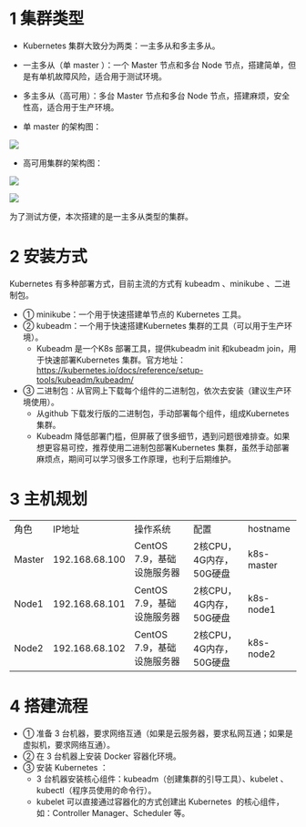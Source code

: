 
# 1 集群类型

- Kubernetes 集群大致分为两类：一主多从和多主多从。
- 一主多从（单 master ）：一个 Master 节点和多台 Node 节点，搭建简单，但是有单机故障风险，适合用于测试环境。
- 多主多从（高可用）：多台 Master 节点和多台 Node 节点，搭建麻烦，安全性高，适合用于生产环境。

- 单 master 的架构图：

![](https://cdn.nlark.com/yuque/0/2022/png/513185/1653392149308-b70ce06f-edf3-4e16-8292-9d66cfc1cfcc.png?x-oss-process=image%2Fwatermark%2Ctype_d3F5LW1pY3JvaGVp%2Csize_44%2Ctext_6K645aSn5LuZ%2Ccolor_FFFFFF%2Cshadow_50%2Ct_80%2Cg_se%2Cx_10%2Cy_10)

- 高可用集群的架构图：

![](https://cdn.nlark.com/yuque/0/2022/png/513185/1653392241266-de367845-b0d9-4967-8c4b-46ac91c6c856.png?x-oss-process=image%2Fwatermark%2Ctype_d3F5LW1pY3JvaGVp%2Csize_29%2Ctext_6K645aSn5LuZ%2Ccolor_FFFFFF%2Cshadow_50%2Ct_80%2Cg_se%2Cx_10%2Cy_10)

  

![](https://cdn.nlark.com/yuque/0/2022/png/513185/1653392248026-f70cbe54-1590-49c9-8671-08c663f13955.png?x-oss-process=image%2Fwatermark%2Ctype_d3F5LW1pY3JvaGVp%2Csize_28%2Ctext_6K645aSn5LuZ%2Ccolor_FFFFFF%2Cshadow_50%2Ct_80%2Cg_se%2Cx_10%2Cy_10)

  

为了测试方便，本次搭建的是一主多从类型的集群。

  

# 2 安装方式

Kubernetes 有多种部署方式，目前主流的方式有 kubeadm 、minikube 、二进制包。
- ① minikube：一个用于快速搭建单节点的 Kubernetes 工具。
- ② kubeadm：一个用于快速搭建Kubernetes 集群的工具（可以用于生产环境）。
    - Kubeadm 是一个K8s 部署工具，提供kubeadm init 和kubeadm join，用于快速部署Kubernetes 集群。官方地址：https://kubernetes.io/docs/reference/setup-tools/kubeadm/kubeadm/
- ③ 二进制包：从官网上下载每个组件的二进制包，依次去安装（建议生产环境使用）。
    - 从github 下载发行版的二进制包，手动部署每个组件，组成Kubernetes 集群。
    - Kubeadm 降低部署门槛，但屏蔽了很多细节，遇到问题很难排查。如果想更容易可控，推荐使用二进制包部署Kubernetes 集群，虽然手动部署麻烦点，期间可以学习很多工作原理，也利于后期维护。


# 3 主机规划

|        |                |                    |                  |            |
| ------ | -------------- | ------------------ | ---------------- | ---------- |
| 角色     | IP地址           | 操作系统               | 配置               | hostname   |
| Master | 192.168.68.100 | CentOS 7.9，基础设施服务器 | 2核CPU，4G内存，50G硬盘 | k8s-master |
| Node1  | 192.168.68.101 | CentOS 7.9，基础设施服务器 | 2核CPU，4G内存，50G硬盘 | k8s-node1  |
| Node2  | 192.168.68.102 | CentOS 7.9，基础设施服务器 | 2核CPU，4G内存，50G硬盘 | k8s-node2  |
  

# 4 搭建流程

  
- ① 准备 3 台机器，要求网络互通（如果是云服务器，要求私网互通；如果是虚拟机，要求网络互通）。
- ② 在 3 台机器上安装 Docker 容器化环境。
- ③ 安装 Kubernetes ：
    - 3 台机器安装核心组件：kubeadm（创建集群的引导工具）、kubelet 、kubectl（程序员使用的命令行）。
    - kubelet 可以直接通过容器化的方式创建出 Kubernetes  的核心组件，如：Controller Manager、Scheduler 等。


